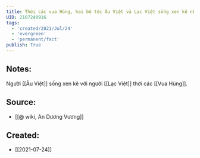 ```yaml
---
title: Thời các vua Hùng, hai bộ tộc Âu Việt và Lạc Việt sống xen kẽ nhau
UID: 2107240916
tags:
  - 'created/2021/Jul/24'
  - 'evergreen'
  - 'permanent/fact'
publish: True
---
```

## Notes:
Người [[Âu Việt]] sống xen kẽ với người [[Lạc Việt]] thời các [[Vua Hùng]]. 

## Source:
- [[@ wiki, An Dương Vương]]

## Created:
- [[2021-07-24]]
